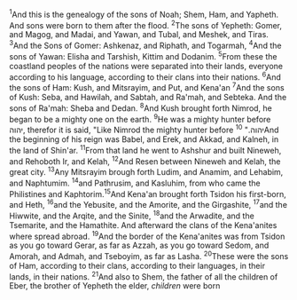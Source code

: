 <sup>1</sup>And this is the genealogy of the sons of Noah; Shem, Ham, and Yapheth. And sons were born to them after the flood.
<sup>2</sup>The sons of Yepheth: Gomer, and Magog, and Madai, and Yawan, and Tubal, and Meshek, and Tiras.
<sup>3</sup>And the Sons of Gomer: Ashkenaz, and Riphath, and Togarmah,
<sup>4</sup>And the sons of Yawan: Elisha and Tarshish, Kittim and Dodanim.
<sup>5</sup>From these the coastland peoples of the nations were separated into their lands, everyone according to his language, according to their clans into their nations.
<sup>6</sup>And the sons of Ham: Kush, and Mitsrayim, and Put, and Kena'an
<sup>7</sup>And the sons of Kush: Seba, and Hawilah, and Sabtah, and Ra'mah, and Sebteka. And the sons of Ra'mah: Sheba and Dedan.
<sup>8</sup>And Kush brought forth Nimrod, he began to be a mighty one on the earth.
<sup>9</sup>He was a mighty hunter before יהוה, therefor it is said, "Like Nimrod the mighty hunter before יהוה."
<sup>10</sup>And the beginning of his reign was Babel, and Erek, and Akkad, and Kalneh, in the land of Shin'ar.
<sup>11</sup>From that land he went to Ashshur and built Nineweh, and Rehoboth Ir, and Kelah,
<sup>12</sup>And Resen between Nineweh and Kelah, the great city.
<sup>13</sup>Any Mitsrayim brough forth Ludim, and Anamim, and Lehabim, and Naphtumim.
<sup>14</sup>and Pathrusim, and Kasluhim, from who came the Philistines and Kaphtorim.<sup>15</sup>And Kena'an brought forth Tsidon his first-born, and Heth,
<sup>16</sup>and the Yebusite, and the Amorite, and the Girgashite,
<sup>17</sup>and the Hiwwite, and the Arqite, and the Sinite,
<sup>18</sup>and the Arwadite, and the Tsemarite, and the Hamathite. And afterward the clans of the Kena'anites where spread abroad.
<sup>19</sup>And the border of the Kena'anites was from Tsidon as you go toward Gerar, as far as Azzah, as you go toward Sedom, and Amorah, and Admah, and Tseboyim, as far as Lasha.
<sup>20</sup>These were the sons of Ham, according to their clans, according to their languages, in their lands, in their nations.
<sup>21</sup>And also to Shem, the father of all the children of Eber, the brother of Yepheth the elder, *children* were born